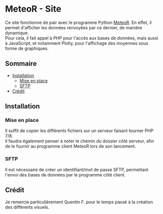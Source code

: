 # MeteoR - Site
Ce site fonctionne de pair avec le programme Python
[MeteoR](https://github.com/LoicDblt/MeteoR-Programme). En effet, il permet
d'afficher les données renvoyées par ce dernier, de manière dynamique.  
Pour cela, il fait appel à PHP pour l'accès aux bases de données, mais aussi à
JavaScript, et notamment Plotly, pour l'affichage des moyennes sous forme de
graphiques.

## **Sommaire**
- [Installation](#installation)
  - [Mise en place](#mise-en-place)
  - [SFTP](#sftp)
- [Crédit](#crédit)

## **Installation**
### Mise en place
Il suffit de copier les différents fichiers sur un serveur faisant tourner
PHP 7/8.  
Il faudra également penser à noter le chemin du dossier côté serveur, afin de le
fournir au programme client MeteoR lors de son lancement.

### SFTP
Il est nécessaire de créer un identifiant/mot de passe SFTP, permettant l'envoi
des bases de données par le programme côté client.

## **Crédit**
Je remercie particulièrement Quentin F. pour le temps passé à la création des
différents visuels.